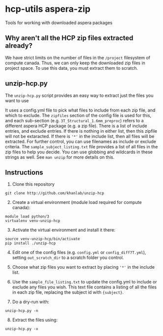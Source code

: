 # hcp-utils aspera-zip
Tools for working with downloaded aspera packages

## Why aren't all the HCP zip files extracted already?

We have strict limits on the number of files in the `/project` filesystem of compute canada. Thus, we can only keep the downloaded zip files in project space. To use this data, you must extract them to scratch. 

## unzip-hcp.py

The `unzip-hcp.py` script provides an easy way to extract just the files you want to use

It uses a config.yml file to pick what files to include from each zip file, and which to exclude. The `zipfiles` section of the config file is used for this, and each sub-section (e.g. `3T_Structural_1.6mm_preproc`) refers to a different aspera HCP package (e.g. a zip file). There is a list of include entries, and exclude entries. If there is nothing in either list, then this zipfile will not be extaracted. If there is `'*'` in the include list, then all files will be extracted. For further control, you can use filenames as include or exclude criteria. The `sample_subject_listing.txt` file provides a list of all files in the zip files to help you decide. You can use globbing and wildcards in these strings as well. See `man unzip` for more details on this.


## Instructions

1. Clone this repository
```
git clone http://github.com/khanlab/unzip-hcp
```

2. Create a virtual environment (module load required for compute canada):
```
module load python/3
virtualenv venv-unzip-hcp
```

3. Activate the virtual environment and install it there:
```
source venv-unzip-hcp/bin/activate
pip install ./unzip-hcp
```

4. Edit one of the config files (e.g. `config.yml` or `config_diff7T.yml`),  setting `out_scratch_dir` to a scratch folder you control. 

5. Choose what zip files you want to extract by placing `'*'` in the include list.

6. Use the `sample_file_listing.txt` to update the config.yml to include or exclude any files you wish. This text file contains a listing of all the files in each zip file, replacing the subject id with `{subject}`. 

7. Do a dry-run with:
```
unzip-hcp.py -n 
```

8. Extract the files using:
```
unzip-hcp.py -x
```

